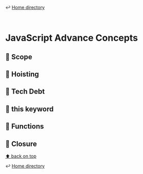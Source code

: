 ↩️ [Home directory](https://github.com/rajeshrideshmukh/missingskill-learning "Go to Home repository")

&nbsp;

# JavaScript Advance Concepts

## 📌 Scope

## 📌 Hoisting

## 📌 Tech Debt

## 📌 this keyword

## 📌 Functions
## 📌 Closure






[⬆️ back on top](#javascript-advance-concepts)

↩️ [Home directory](https://github.com/rajeshrideshmukh/missingskill-learning "Go to Home repository")

&nbsp;
